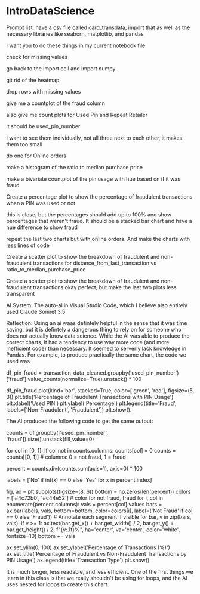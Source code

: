 # IntroDataScience

Prompt list:
 have a csv file called card_transdata, import that as well as the necessary libraries like seaborn, matplotlib, and pandas
 
I want you to do these things in my current notebook file


check for missing values

go back to the import cell and import numpy

git rid of the heatmap

drop rows with missing values

give me a countplot of the fraud column

also give me count plots for Used Pin and Repeat Retailer

it should be used_pin_number

I want to see them individually, not all three next to each other, it makes them too small

do one for Online orders

make a histogram of the ratio to median purchase price

make a bivariate countplot of the pin usage with hue based on if it was fraud

Create a percentage plot to show the percentage of fraudulent transactions when a PIN was used or not

this is close, but the percentages should add up to 100% and show percentages that weren't fraud. It should be a stacked bar chart and have a hue 
difference to show fraud

repeat the last two charts but with online orders. And make the charts with less lines of code

Create a scatter plot to show the breakdown of fraudulent and non-fraudulent transactions for distance_from_last_transaction vs 
ratio_to_median_purchase_price

Create a scatter plot to show the breakdown of fraudulent and non-fraudulent transactions
okay perfect, but make the last two plots less transparent


AI System: The auto-ai in Visual Studio Code, which I believe also entirely used Claude Sonnet 3.5

Reflection:
Using an ai waas defintely helpful in the sense that it was time saving, but it is defintely a dangerous thing to rely on for someone who does not actually know data science. While the AI was able to produce the correct charts, it had a tendency to use way more code (and more inefficient code) than necessary. It seemed to serverly lack knowledge in Pandas. For example, to produce practically the same chart, the code we used was 




>>>
df_pin_fraud = transaction_data_cleaned.groupby('used_pin_number')['fraud'].value_counts(normalize=True).unstack() * 100

df_pin_fraud.plot(kind='bar', stacked=True, color=['green', 'red'], figsize=(5, 3))
plt.title('Percentage of Fraudulent Transactions with PIN Usage')
plt.xlabel('Used PIN')
plt.ylabel('Percentage')
plt.legend(title='Fraud', labels=['Non-Fraudulent', 'Fraudulent'])
plt.show().

>>>




The AI produced the following code to get the same output:





counts = df.groupby(['used_pin_number', 'fraud']).size().unstack(fill_value=0)

for col in [0, 1]:
    if col not in counts.columns:
        counts[col] = 0
counts = counts[[0, 1]]  # columns: 0 = not fraud, 1 = fraud

percent = counts.div(counts.sum(axis=1), axis=0) * 100

labels = ['No' if int(x) == 0 else 'Yes' for x in percent.index]

fig, ax = plt.subplots(figsize=(8, 6))
bottom = np.zeros(len(percent))
colors = ['#4c72b0', '#c44e52']  # color for not fraud, fraud
for i, col in enumerate(percent.columns):
    vals = percent[col].values
    bars = ax.bar(labels, vals, bottom=bottom, color=colors[i], label=('Not Fraud' if col == 0 else 'Fraud'))
    # Annotate each segment if visible
    for bar, v in zip(bars, vals):
        if v >= 1:
            ax.text(bar.get_x() + bar.get_width() / 2,
                    bar.get_y() + bar.get_height() / 2,
                    f"{v:.1f}%",
                    ha='center', va='center', color='white', fontsize=10)
    bottom += vals

ax.set_ylim(0, 100)
ax.set_ylabel('Percentage of Transactions (%)')
ax.set_title('Percentage of Fraudulent vs Non-Fraudulent Transactions by PIN Usage')
ax.legend(title='Transaction Type')
plt.show()



It is much longer, less readable, and less efficient. One of the first things we learn in this class is that we really shouldn't be using for loops, and the AI uses nested for loops to create this chart. 
